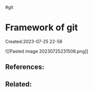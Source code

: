 #git
# Framework of git
Created:2023-07-25 22-58

![[Pasted image 20230725231508.png]]

## References:

## Related:



